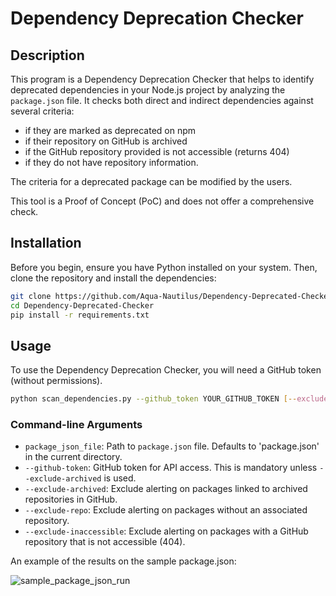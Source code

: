 # Dependency Deprecation Checker

## Description

This program is a Dependency Deprecation Checker that helps to identify deprecated dependencies in your Node.js project by analyzing the `package.json` file. It checks both direct and indirect dependencies against several criteria: 
* if they are marked as deprecated on npm
* if their repository on GitHub is archived
* if the GitHub repository provided is not accessible (returns 404)
* if they do not have repository information.
  
The criteria for a deprecated package can be modified by the users.

This tool is a Proof of Concept (PoC) and does not offer a comprehensive check.

## Installation

Before you begin, ensure you have Python installed on your system. Then, clone the repository and install the dependencies:

```bash
git clone https://github.com/Aqua-Nautilus/Dependency-Deprecated-Checker.git
cd Dependency-Deprecated-Checker
pip install -r requirements.txt
```

## Usage

To use the Dependency Deprecation Checker, you will need a GitHub token (without permissions).

```bash
python scan_dependencies.py --github_token YOUR_GITHUB_TOKEN [--exclude-archived] [--exclude-repo] [--exclude-inaccessible] [package_json_file]
```

### Command-line Arguments

- `package_json_file`: Path to `package.json` file. Defaults to 'package.json' in the current directory.
- `--github-token`: GitHub token for API access. This is mandatory unless `--exclude-archived` is used.
- `--exclude-archived`: Exclude alerting on packages linked to archived repositories in GitHub.
- `--exclude-repo`: Exclude alerting on packages without an associated repository.
- `--exclude-inaccessible`: Exclude alerting on packages with a GitHub repository that is not accessible (404).


An example of the results on the sample package.json:

![sample_package_json_run](https://github.com/Ilaygoldman/dependency_deprecated/assets/29836366/0a5ccb39-0619-47e8-89ec-aeb66825f6b0)
